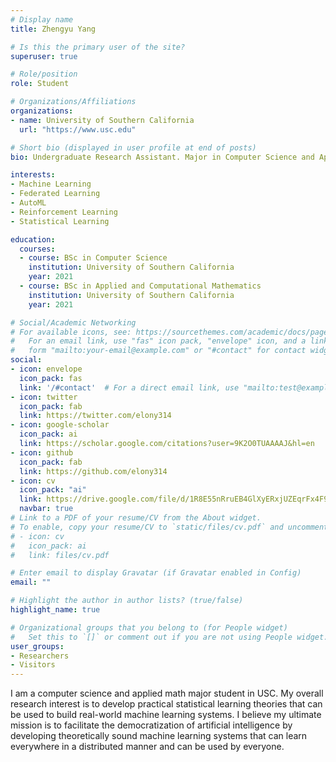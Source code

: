 ```yaml
---
# Display name
title: Zhengyu Yang

# Is this the primary user of the site?
superuser: true

# Role/position
role: Student

# Organizations/Affiliations
organizations:
- name: University of Southern California
  url: "https://www.usc.edu"

# Short bio (displayed in user profile at end of posts)
bio: Undergraduate Research Assistant. Major in Computer Science and Applied Math.

interests:
- Machine Learning
- Federated Learning
- AutoML
- Reinforcement Learning
- Statistical Learning

education:
  courses:
  - course: BSc in Computer Science
    institution: University of Southern California
    year: 2021
  - course: BSc in Applied and Computational Mathematics
    institution: University of Southern California
    year: 2021

# Social/Academic Networking
# For available icons, see: https://sourcethemes.com/academic/docs/page-builder/#icons
#   For an email link, use "fas" icon pack, "envelope" icon, and a link in the
#   form "mailto:your-email@example.com" or "#contact" for contact widget.
social:
- icon: envelope
  icon_pack: fas
  link: '/#contact'  # For a direct email link, use "mailto:test@example.org".
- icon: twitter
  icon_pack: fab
  link: https://twitter.com/elony314
- icon: google-scholar
  icon_pack: ai
  link: https://scholar.google.com/citations?user=9K2O0TUAAAAJ&hl=en
- icon: github
  icon_pack: fab
  link: https://github.com/elony314
- icon: cv
  icon_pack: "ai"
  link: https://drive.google.com/file/d/1R8E55nRruEB4GlXyERxjUZEqrFx4F9se/view?usp=sharing
  navbar: true
# Link to a PDF of your resume/CV from the About widget.
# To enable, copy your resume/CV to `static/files/cv.pdf` and uncomment the lines below.
# - icon: cv
#   icon_pack: ai
#   link: files/cv.pdf

# Enter email to display Gravatar (if Gravatar enabled in Config)
email: ""

# Highlight the author in author lists? (true/false)
highlight_name: true

# Organizational groups that you belong to (for People widget)
#   Set this to `[]` or comment out if you are not using People widget.
user_groups:
- Researchers
- Visitors
---
```


I am a computer science and applied math major student in USC. My overall research interest is to develop practical statistical learning theories that can be used to build real-world machine learning systems. I believe my ultimate mission is to facilitate the democratization of artificial intelligence by developing theoretically sound machine learning systems that can learn everywhere in a distributed manner and can be used by everyone.
